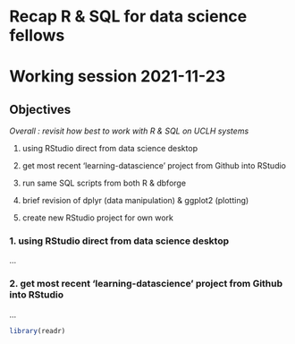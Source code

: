 Recap R & SQL for data science fellows
================

# Working session 2021-11-23

## Objectives

*Overall : revisit how best to work with R & SQL on UCLH systems*

1.  using RStudio direct from data science desktop

2.  get most recent ‘learning-datascience’ project from Github into
    RStudio

3.  run same SQL scripts from both R & dbforge

4.  brief revision of dplyr (data manipulation) & ggplot2 (plotting)

5.  create new RStudio project for own work

### 1\. using RStudio direct from data science desktop

…

### 2\. get most recent ‘learning-datascience’ project from Github into RStudio

…

``` r
library(readr)
```
